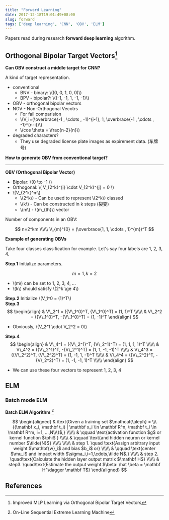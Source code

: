 ```yaml
---
title: "Forward Learning"
date: 2017-12-18T19:01:49+08:00
slug: forward
tags: ['deep learning', 'CNN', 'OBV', 'ELM']
---
```


Papers read during research **forward deep learning** algorithm.

## Orthogonal Bipolar Target Vectors[^1]

**Can OBV construct a middle target for CNN?**

A kind of target representation.

- conventional
    - BNV - binary: \\((0, 0, 1, 0, 0)\\)
    - BPV - bipolar?: \\((-1, -1, 1, -1, -1)\\)
- OBV - orthogonal bipolar vectors
- NOV - Non-Orthogonal Vecotrs
    - For fail comparision
    - \\(V_i=(\overbrace{-1 , \cdots , -1}^{i-1}, 1, \overbrace{-1 , \cdots , -1}^{n-i})\\)
    - \\(cos \theta = \frac{n-2}{n}\\)
- degraded characters?
    - They use degraded license plate images as expirement data. (车牌号)

**How to generate OBV from conventional target?**

<!--more-->

---

**OBV (Orthogonal Bipolar Vector)**

- Bipolar: \\(0 \to -1 \\)
- Orthogonal: \\( V\_{2^k}^{i} \cdot  V\_{2^k}^{j} = 0 \\)
- \\(V_{2^k}^m\\)
    - \\(2^k\\) - Can be used to represent \\(2^k\\) classed
    - \\(k\\) - Can be constructed in k steps (裂变)
    - \\(m\\) - \\(m_{th}\\) vector

Number of components in an OBV:

$$
n=2^km \\\\\\
V_{m}^{0} = (\overbrace{1, 1, \cdots , 1}^{m})^T
$$

**Example of generating OBVs**

Take four classes classification for example. Let's say four labels are 1, 2, 3, 4. <br>

**Step.1** Initialize parameters.

$$
m=1, k=2
$$

- \\(m\\) can be set to 1, 2, 3, 4, ... 
- \\(k\\) should satisfy \\(2^k \ge 4\\)

**Step.2** Initialize \\(V\_1^0 = (1)^T\\) <br>
**Step.3**
$$
\begin{align}
& V\_2^1 = ({V\_1^0}^T, {V\_1^0}^T) = (1, 1)^T \\\\\\
& V\_2^2 = ({V\_1^0}^T, -{V\_1^0}^T) = (1, -1)^T
\end{align}
$$

- Obviously, \\(V\_2^1 \cdot V\_2^2 = 0\\)

**Step.4**
$$
\begin{align}
& V\_4^1 = ({V\_2^1}^T, {V\_2^1}^T) = (1, 1, 1, 1)^T \\\\\\
& V\_4^2 = ({V\_2^1}^T, -{V\_2^1}^T) = (1, 1, -1, -1)^T \\\\\\
& V\_4^3 = ({V\_2^2}^T, {V\_2^2}^T) = (1, -1, 1, -1)^T \\\\\\
& V\_4^4 = ({V\_2^2}^T, -{V\_2^2}^T) = (1, -1, -1, 1)^T \\\\\\
\end{align}
$$

- We can use these four vectors to represent 1, 2, 3, 4

[^1]: Improved MLP Learning via Orthogonal Bipolar Target Vectors

## ELM

### Batch mode ELM

**Batch ELM Algorithm** [^os-elm]

$$
\begin{aligned}
& \text{Given a training set $\mathcal{\aleph} = \\\{(\mathbf x_i, \mathbf t_i) | \mathbf x_i \in \mathbf R^n, \mathbf t_i \in \mathbf R^m, i=1, ...,N\\\}$,} \\\\\\
& \qquad \text{activation function $g$ or kernel function $\phi$ } \\\\\\
& \qquad \text{and hidden neuron or kernel number $\tilde{N}$}  \\\\\\
\\\\\\
& step 1. \quad \text{Assign arbitrary input weight $\mathbf{w}_i$ and bias $b_i$ or} \\\\\\
& \qquad \text{center $\mu_i$ and impact width $\sigma_i,i=1,\cdots,\tilde N$.} \\\\\\
& step 2. \quad\text{Calculate the hidden layer output matrix $\mathbf H$} \\\\\\
& step3. \quad\text{Estimate the output weight $\beta: \hat \beta = \mathbf H^\dagger \mathbf T$}
\end{aligned}
$$

[^os-elm]: On-Line Sequential Extreme Learning Machine

## References

